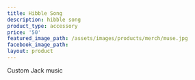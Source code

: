 ```yaml
---
title: Hibble Song
description: hibble song
product_type: accessory
price: '50'
featured_image_path: /assets/images/products/merch/muse.jpg
facebook_image_path:
layout: product
---
```


Custom Jack music